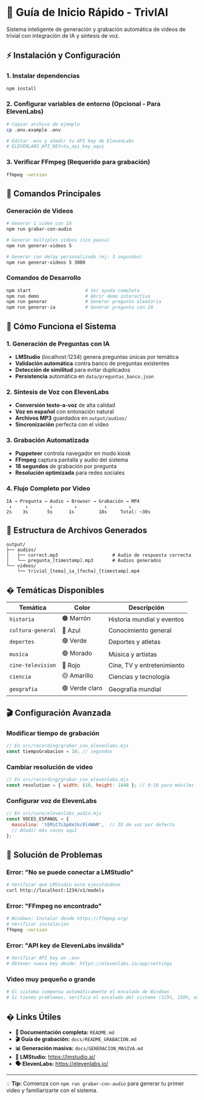 # 🚀 Guía de Inicio Rápido - TrivIAl

Sistema inteligente de generación y grabación automática de videos de trivial con integración de IA y síntesis de voz.

## ⚡ Instalación y Configuración

### 1. Instalar dependencias
```bash
npm install
```

### 2. Configurar variables de entorno (Opcional - Para ElevenLabs)
```bash
# Copiar archivo de ejemplo
cp .env.example .env

# Editar .env y añadir tu API key de ElevenLabs
# ELEVENLABS_API_KEY=tu_api_key_aqui
```

### 3. Verificar FFmpeg (Requerido para grabación)
```bash
ffmpeg -version
```

## 🎯 Comandos Principales

### Generación de Videos
```bash
# Generar 1 video con IA
npm run grabar-con-audio

# Generar múltiples videos (sin pausa)
npm run generar-videos 5

# Generar con delay personalizado (ej: 3 segundos)
npm run generar-videos 5 3000
```

### Comandos de Desarrollo
```bash
npm start                    # Ver ayuda completa
npm run demo                 # Abrir demo interactivo
npm run generar              # Generar pregunta aleatoria
npm run generar-ia           # Generar pregunta con IA
```

## 🔧 Cómo Funciona el Sistema

### 1. **Generación de Preguntas con IA**
- **LMStudio** (localhost:1234) genera preguntas únicas por temática
- **Validación automática** contra banco de preguntas existentes
- **Detección de similitud** para evitar duplicados
- **Persistencia** automática en `data/preguntas_banco.json`

### 2. **Síntesis de Voz con ElevenLabs**
- **Conversión texto-a-voz** de alta calidad
- **Voz en español** con entonación natural
- **Archivos MP3** guardados en `output/audios/`
- **Sincronización** perfecta con el video

### 3. **Grabación Automatizada**
- **Puppeteer** controla navegador en modo kiosk
- **FFmpeg** captura pantalla y audio del sistema
- **18 segundos** de grabación por pregunta
- **Resolución optimizada** para redes sociales

### 4. **Flujo Completo por Video**
```
IA → Pregunta → Audio → Browser → Grabación → MP4
 ↓     ↓        ↓        ↓          ↓        ↓
2s    3s       5s      1s         18s     Total: ~30s
```

## 📁 Estructura de Archivos Generados

```
output/
├── audios/
│   ├── correct.mp3                    # Audio de respuesta correcta
│   └── pregunta_[timestamp].mp3       # Audios generados
└── videos/
    └── trivial_[tema]_ia_[fecha]_[timestamp].mp4
```

## � Temáticas Disponibles

| Temática | Color | Descripción |
|----------|-------|-------------|
| `historia` | 🟤 Marrón | Historia mundial y eventos |
| `cultura-general` | 🔵 Azul | Conocimiento general |
| `deportes` | 🟢 Verde | Deportes y atletas |
| `musica` | 🟣 Morado | Música y artistas |
| `cine-television` | 🔴 Rojo | Cine, TV y entretenimiento |
| `ciencia` | 🟡 Amarillo | Ciencias y tecnología |
| `geografia` | 🟢 Verde claro | Geografía mundial |

## 🎬 Configuración Avanzada

### Modificar tiempo de grabación
```javascript
// En src/recording/grabar_con_elevenlabs.mjs
const tiempoGrabacion = 18; // segundos
```

### Cambiar resolución de video
```javascript
// En src/recording/grabar_con_elevenlabs.mjs
const resolution = { width: 810, height: 1440 }; // 9:16 para móviles
```

### Configurar voz de ElevenLabs
```javascript
// En src/core/elevenlabs_audio.mjs
const VOCES_ESPANOL = {
  masculina: 'tEMiC7LbpKm1kc0l4WmM',  // ID de voz por defecto
  // Añadir más voces aquí
};
```

## 🚨 Solución de Problemas

### Error: "No se puede conectar a LMStudio"
```bash
# Verificar que LMStudio esté ejecutándose
curl http://localhost:1234/v1/models
```

### Error: "FFmpeg no encontrado"
```bash
# Windows: Instalar desde https://ffmpeg.org/
# Verificar instalación
ffmpeg -version
```

### Error: "API key de ElevenLabs inválida"
```bash
# Verificar API key en .env
# Obtener nueva key desde: https://elevenlabs.io/app/settings
```

### Video muy pequeño o grande
```bash
# El sistema compensa automáticamente el escalado de Windows
# Si tienes problemas, verifica el escalado del sistema (125%, 150%, etc.)
```

## � Links Útiles

- **📖 Documentación completa:** `README.md`
- **🎬 Guía de grabación:** `docs/README_GRABACION.md`
- **📊 Generación masiva:** `docs/GENERACION_MASIVA.md`
- **🤖 LMStudio:** https://lmstudio.ai/
- **🗣️ ElevenLabs:** https://elevenlabs.io/

---

💡 **Tip:** Comienza con `npm run grabar-con-audio` para generar tu primer video y familiarizarte con el sistema.
